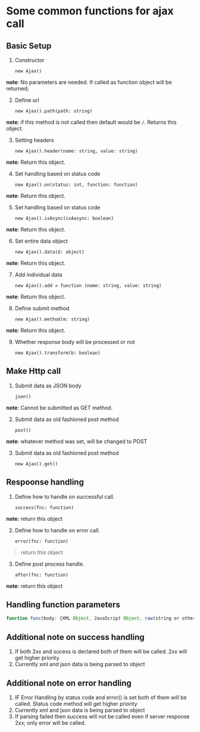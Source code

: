 # Some common functions for ajax call

## Basic Setup
1. Constructor
&nbsp;&nbsp;&nbsp;&nbsp;<p>`new Ajax()`</p>

__note__: No parameters are needed. If called as function object will be returned;

2. Define url
&nbsp;&nbsp;&nbsp;&nbsp;<p>`new Ajax().path(path: string)`</p>

__note__: if this method is not called then default would be `/`. Returns this object.

3. Setting headers
&nbsp;&nbsp;&nbsp;&nbsp;<p>`new Ajax().header(name: string, value: string)`</p>

__note__: Return this object.

4. Set handling based on status code
&nbsp;&nbsp;&nbsp;&nbsp;<p>`new Ajax().on(status: int, function: function)`</p>

__note__: Return this object.

5. Set handling based on status code
&nbsp;&nbsp;&nbsp;&nbsp;<p>`new Ajax().isAsync(isAasync: boolean)`</p>

__note__: Return this object.

6. Set entire data object
&nbsp;&nbsp;&nbsp;&nbsp;<p>`new Ajax().data(d: object)`</p>

__note__: Return this object.

7. Add individual data
&nbsp;&nbsp;&nbsp;&nbsp;<p>`new Ajax().add = function (name: string, value: string)`</p>

__note__: Return this object.
	
8. Define submit method
&nbsp;&nbsp;&nbsp;&nbsp;<p>`new Ajax().method(m: string)`</p>

__note__: Return this object.		

9. Whether response body will be processed or not
&nbsp;&nbsp;&nbsp;&nbsp;<p>`new Ajax().transform(b: boolean)`</p>


## Make Http call

1. Submit data as JSON body
&nbsp;&nbsp;&nbsp;&nbsp;<p>`json()`</p>

__note__: Cannot be submitted as GET method.

2. Submit data as old fashioned post method
&nbsp;&nbsp;&nbsp;&nbsp;<p>`post()`</p>

__note__: whatever method was set, will be changed to POST

3. Submit data as old fashioned post method
&nbsp;&nbsp;&nbsp;&nbsp;<p>`new Ajax().get()`</p>


## Respoonse handling

1. Define how to handle on successful call.
&nbsp;&nbsp;&nbsp;&nbsp;<p>`success(fnc: function)`</p>

__note__: return this object

2. Define how to handle on error call.
&nbsp;&nbsp;&nbsp;&nbsp;<p>`error(fnc: function)`</p>

> return this object

3. Define post process handle.
&nbsp;&nbsp;&nbsp;&nbsp;<p>`after(fnc: function)`</p>

__note__: return this object

## Handling function parameters

```javascript
function func(body: {XML Object, JavaScript Object, raw(string or otherwise)}, headerMap: JavaScript Object, {status: status: int, rawBody: bodyOriginal: string, rawHeader: headerDump: string});
```


## Additional note on success handling

1. If both 2xx and sucess is declared both of them will be called. 2xx will get higher priority
2. Currently xml and json data is being parsed to object


## Additional note on error handling
1. IF Error Handling by status code and error() is set both of them will be called. Status code method will get higher priority
2. Currently xml and json data is being parsed to object
3. If parsing failed then success will not be called even if server response 2xx; only error will be called. 
